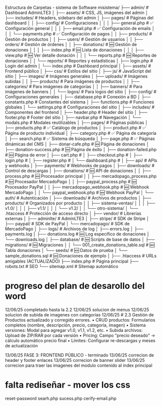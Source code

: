 Estructura de Carpetas - sistema de Software
misistema/
├── admin/                          # Dashboard AdminLTE3
│   ├── assets/                     # CSS, JS, imágenes del admin
│   ├── includes/                   # Headers, sidebars del admin
│   ├── pages/                      # Páginas del dashboard
│   │   ├── config/                 # Configuraciones
│   │   │   ├── general.php         # ✅ Configuración general
│   │   │   ├── email.php          # ✅ Configuración de emails
│   │   │   └── payments.php       # ✅ Configuración de pagos
│   │   ├── products/               # Gestión de productos
│   │   ├── users/                  # Gestión de usuarios
│   │   ├── orders/                 # Gestión de órdenes
│   │   ├── donations/              # 🆕 Gestión de donaciones
│   │   │   ├── index.php          # 🆕 Lista de donaciones
│   │   │   ├── view.php           # 🆕 Ver detalle donación
│   │   │   └── reports.php        # 🆕 Reportes de donaciones
│   │   └── reports/                # Reportes y estadísticas
│   ├── login.php                   # Login del admin
│   └── index.php                   # Dashboard principal
│
├── assets/                         # Frontend público
│   ├── css/                        # Estilos del sitio
│   ├── js/                         # JavaScript del sitio
│   ├── images/                     # Imágenes generales
│   ├── uploads/                    # Imágenes subidas
│   │   ├── products/               # Para imágenes de productos
│   │   ├── categories/             # Para imágenes de categorías 
│   │   ├── banners/                # Para imágenes de banners 
│   │   └── logos/                  # Para logos del sitio 
│
├── config/                         # Configuraciones generales
│   ├── database.php                # Conexión a BD
│   ├── constants.php               # Constantes del sistema
│   ├── functions.php               # Funciones globales
│   └── settings.php                # Configuraciones del sitio
│
├── includes/                       # Componentes del frontend
│   ├── header.php                  # Header del sitio
│   ├── footer.php                  # Footer del sitio
│   ├── navbar.php                  # Navegación
│   └── modals.php                  # Modales reutilizables
│
├── pages/                          # Páginas públicas
│   ├── products.php                # ✅ Catálogo de productos
│   ├── product.php                 # ✅ Página de producto individual
│   ├── category.php                # ✅ Página de categoría
│   ├── search.php                  # ✅ Sistema de búsqueda
│   ├── page.php                    # ✅ Páginas dinámicas del CMS
│   ├── donar-cafe.php              # 🆕 Página de donaciones
│   ├── donation-success.php        # 🆕 Página de éxito
│   ├── donation-failed.php         # 🆕 Página de error
│   ├── cart.php                    # 
│   ├── checkout.php                # 
│   ├── login.php                   # 
│   ├── register.php                # 
│   └── dashboard.php               # 
│
├── api/                            # APIs y webhooks
│   ├── payments/                   # Webhooks de pagos
│   ├── downloads/                  # Control de descargas
│   ├── donations/                  # 🆕 API de donaciones
│   │   ├── process.php             # 🆕 Procesador principal
│   │   ├── mercadopago_process.php # 🆕 Procesador MercadoPago
│   │   ├── paypal_process.php      # 🆕 Procesador PayPal
│   │   ├── mercadopago_webhook.php # 🆕 Webhook MercadoPago
│   │   └── paypal_webhook.php      # 🆕 Webhook PayPal
│   └── auth/                       # Autenticación
│
├── downloads/                      # Archivos de productos
│   ├── products/                   # Organizados por producto
│   │   ├── sistema-ventas/
│   │   │   ├── v1.0/
│   │   │   ├── v1.1/
│   │   │   └── v1.2/
│   │   └── otro-sistema/
│   └── .htaccess                   # Protección de acceso directo
│
├── vendor/                         # Librerías externas
│   ├── adminlte/                   # AdminLTE3
│   ├── stripe/                     # SDK de Stripe
│   ├── paypal/                     # SDK de PayPal
│   └── mercadopago/                # SDK de MercadoPago
│
├── logs/                           # Archivos de log
│   ├── errors.log
│   ├── payments.log
│   ├── donations.log               # 🆕 Log específico de donaciones
│   └── downloads.log
│
├── database/                       # 🆕 Scripts de base de datos
│   ├── migrations/                 # 🆕 Migraciones
│   │   └── 001_create_donations_table.sql # 🆕 Tabla donaciones
│   └── seeds/                      # 🆕 Datos de prueba
│       └── sample_donations.sql    # 🆕 Donaciones de ejemplo
│
├── .htaccess                       # URLs amigables (ACTUALIZADO)
├── index.php                       # Página principal
├── robots.txt                      # SEO
└── sitemap.xml                     # Sitemap automático

# progreso del plan de desarollo del word
12/06/25 completado hasta la 2.2
12/06/25 solucion de menus
12/06/25 solucion de subida de imagenes con categorias 
12/06/25  # 2.3 Gestión de Productos actualizado y corregido errores. 
•	CRUD productos: Formularios completos (nombre, descripción, precio, categoría, imagen)
•	Sistema versiones: Modal para agregar v1.0, v1.1, v1.2, etc.
•	Subida archivos: Upload de ZIP/RAR por cada versión
•	Pricing: Campo "precio deseado" → cálculo automático precio final
•	Límites: Configurar re-descargas y meses de actualización

13/06/25 FASE 3: FRONTEND PÚBLICO - terminado 
13/06/25 correcion de header y footer enlaces 
13/06/25 correcion de banner slider 
13/06/25 correcion para traer las imagenes del modulo contenido al index principal

# falta rediseñar - mover los css
reset-password
searh.php
sucess.php
cerify-email.php

